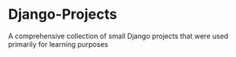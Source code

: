 # Django-Projects
A comprehensive collection of small Django projects that were used primarily for learning purposes
